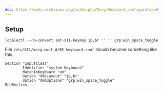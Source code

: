 ```yaml
---
doc: https://wiki.archlinux.org/index.php/Xorg/Keyboard_configuration#Setting_keyboard_layout
---
```


## Setup

```shell
localectl --no-convert set-x11-keymap jp,br '' '' grp:win_space_toggle
```

File `/etc/X11/xorg.conf.d/00-keyboard.conf` shoulb become something like this.

```
Section "InputClass"
        Identifier "system-keyboard"
        MatchIsKeyboard "on"
        Option "XkbLayout" "jp,br"
        Option "XkbOptions" "grp:win_space_toggle"
EndSection
```
